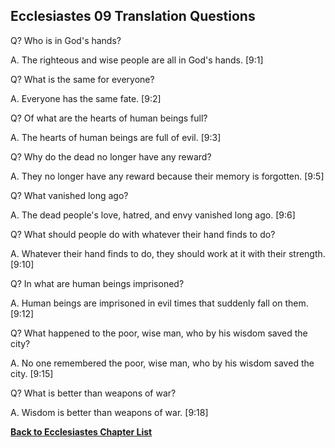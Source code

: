 ## Ecclesiastes 09 Translation Questions ##

Q? Who is in God's hands?

A. The righteous and wise people are all in God's hands. [9:1]

Q? What is the same for everyone?

A. Everyone has the same fate. [9:2]

Q? Of what are the hearts of human beings full?

A. The hearts of human beings are full of evil. [9:3]

Q? Why do the dead no longer have any reward?

A. They no longer have any reward because their memory is forgotten. [9:5]

Q? What vanished long ago?

A. The dead people's love, hatred, and envy vanished long ago. [9:6]

Q? What should people do with whatever their hand finds to do?

A. Whatever their hand finds to do, they should work at it with their strength. [9:10]

Q? In what are human beings imprisoned?

A. Human beings are imprisoned in evil times that suddenly fall on them. [9:12]

Q? What happened to the poor, wise man, who by his wisdom saved the city?

A. No one remembered the poor, wise man, who by his wisdom saved the city. [9:15]

Q? What is better than weapons of war?

A. Wisdom is better than weapons of war. [9:18]

__[Back to Ecclesiastes Chapter List](./)__

